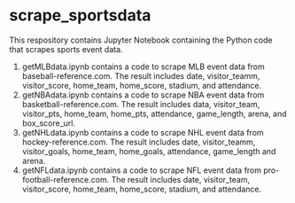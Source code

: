 # scrape_sportsdata
This respository contains Jupyter Notebook containing the Python code that scrapes sports event data.
1. getMLBdata.ipynb contains a code to scrape MLB event data from baseball-reference.com. The result includes date, visitor_teamm, visitor_score, home_team, home_score, stadium, and attendance.
2. getNBAdata.ipynb contains a code to scrape NBA event data from basketball-reference.com. The result includes data, visitor_team, visitor_pts, home_team, home_pts, attendance, game_length, arena, and box_score_url.
3. getNHLdata.ipynb contains a code to scrape NHL event data from hockey-reference.com. The result includes date, visitor_teamm, visitor_goals, home_team, home_goals, attendance, game_length and arena.
4. getNFLdata.ipynb contains a code to scrape NFL event data from pro-football-reference.com. The result includes date, visitor_team, visitor_score, home_team, home_score, stadium, and attendance.
